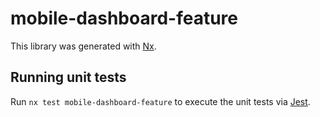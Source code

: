 # mobile-dashboard-feature

This library was generated with [Nx](https://nx.dev).

## Running unit tests

Run `nx test mobile-dashboard-feature` to execute the unit tests via [Jest](https://jestjs.io).
